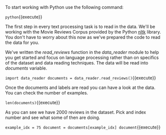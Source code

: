 To start working with Python use the following command:

`python`{{execute}}

The first step in every text processing task is to read in the data. We'll be working with the Movie Reviews Corpus provided by the Python [nltk](https://www.nltk.org/) library. You don't have to worry about this now as we've prepared the code to read the data for you.

We've written the *read_reviews* function in the *data_reader* module to help you get started and focus on language processing rather than on specifics of the dataset and data reading techniques. The data will be read into *documents* variable.

`import data_reader
documents = data_reader.read_reviews()`{{execute}}

Once the documents and labels are read you can have a look at the data.
You can check the number of examples.

`len(documents)`{{execute}}

As you can see we have 2000 reviews in the dataset. Pick and index number and see what some of then are doing.

`example_idx = 75
document = documents[example_idx]
document`{{execute}}
